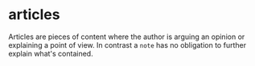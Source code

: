 # articles

Articles are pieces of content where the author is arguing an opinion or explaining a point of view. In contrast a `note` has no obligation to further explain what's contained.  